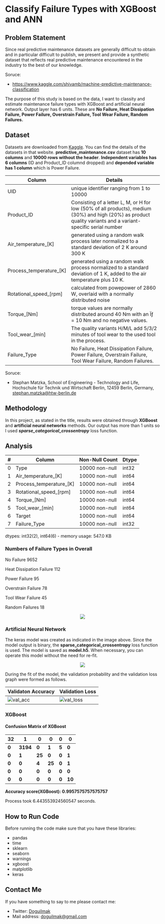 
# Classify Failure Types with XGBoost and ANN


## Problem Statement

Since real predictive maintenance datasets are generally difficult to obtain and in particular difficult to publish, we present and provide a synthetic dataset that reflects real predictive maintenance encountered in the industry to the best of our knowledge. 

Soruce: 
- https://www.kaggle.com/shivamb/machine-predictive-maintenance-classification

The purpose of this study is based on the data, I want to classity and estimate maintenance failure types with XGBoost and artificial neural network. Output layer has 6 units. These are **No Failure, Heat Dissipation Failure, Power Failure, Overstrain Failure, Tool Wear Failure, Random Failures.**

## Dataset

Datasets are downloaded from [Kaggle](https://www.kaggle.com/shivamb/machine-predictive-maintenance-classification). You can find the details of the datasets in that website. **predictive_maintenance.csv** dataset has **10 columns** and **10000 rows without the header**. **Independent variables has 6 columns** (ID and Product_ID columnd dropped) and **depended variable has 1 column** which is Power Failure. 

| Column | Details |
|--|--|
| UID  | unique identifier ranging from 1 to 10000 |
| Product_ID | Consisting of a letter L, M, or H for low (50% of all products), medium (30%) and high (20%) as product quality variants and a variant-specific serial number |
| Air_temperature_[K] | generated using a random walk process later normalized to a standard deviation of 2 K around 300 K |
| Process_temperature_[K] | generated using a random walk process normalized to a standard deviation of 1 K, added to the air temperature plus 10 K. |
| Rotational_speed_[rpm] | calculated from powepower of 2860 W, overlaid with a normally distributed noise |
| Torque_[Nm] | torque values are normally distributed around 40 Nm with an Ïƒ = 10 Nm and no negative values. |
| Tool_wear_[min] | The quality variants H/M/L add 5/3/2 minutes of tool wear to the used tool in the process. |
| Failure_Type | No Failure, Heat Dissipation Failure, Power Failure, Overstrain Failure, Tool Wear Failure, Random Failures. |

Soruce: 
 - Stephan Matzka, School of Engineering - Technology and Life, Hochschule für Technik und Wirtschaft Berlin, 12459 Berlin, Germany, stephan.matzka@htw-berlin.de

## Methodology

In this project, as stated in the title, results were obtained through **XGBoost** and **artificial neural networks** methods. Our output has more than 1 units so I used ***sparse_categorical_crossentropy*** loss function.

## Analysis

| # | Column | Non-Null Count | Dtype |
|--|--|--|--|
| 0 | Type | 10000 non-null | int32
| 1 | Air_temperature_[K] | 10000 non-null | int64
| 2 | Process_temperature_[K] | 10000 non-null | int64
| 3 | Rotational_speed_[rpm] | 10000 non-null | int64
| 4 | Torque_[Nm] | 10000 non-null | int64
| 5 | Tool_wear_[min] | 10000 non-null | int64
| 6 | Target | 10000 non-null | int64
| 7 | Failure_Type | 10000 non-null | int32

dtypes: int32(2), int64(6) - memory usage: 547.0 KB

### Numbers of Failure Types in Overall

No Failure                  9652

Heat Dissipation Failure     112

Power Failure                 95

Overstrain Failure            78

Tool Wear Failure             45

Random Failures               18

<p align="center">
    <img src="Plots/hist_failure_types.png"> 
</p>

### Artificial Neural Network

The keras model was created as indicated in the image above. Since the model output is binary, the **sparse_categorical_crossentropy** loss function is used. The model is saved as **model.h5**. When necessary, you can operate this model without the need for re-fit.

<p align="center">
    <img src="Plots/model_input_and_output.png"> 
</p>

During the fit of the model, the validation probability and the validation loss graph were formed as follows.

| Validaton Accuracy | Validation Loss |
|--|--|
| ![val_acc](Plots/model_acc.png) | ![val_loss](Plots/model_loss.png) |

### XGBoost

#### Confusion Matrix of XGBoost
| 32 | 1 | 0 | 0 | 0 | 0 |
|--|--|--|--|--|--|
| **0** | **3194** | **0** | **1** | **5** | **0** |
| **0** | **1** | **25** | **0** | **0** | **1** |
| **0** | **0** | **4** | **25** | **0** | **1** |
| **0** | **0** | **0** | **0** | **0** | **0** |
| **0** | **0** | **0** | **0** | **0** | **10** |


**Accuracy score(XGBoost): 0.9957575757575757**

Process took 6.443553924560547 seconds.

## How to Run Code

Before running the code make sure that you have these libraries:

 - pandas 
 - time
 - sklearn
 - seaborn
 - warnings
 - xgboost
 - matplotlib
 - keras
    
## Contact Me

If you have something to say to me please contact me: 

 - Twitter: [Doguilmak](https://twitter.com/Doguilmak)  
 - Mail address: doguilmak@gmail.com
 
